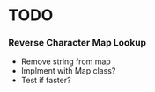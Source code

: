 # TODO


### Reverse Character Map Lookup
- Remove string from map
- Implment with Map class?
- Test if faster?

